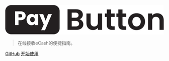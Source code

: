 <!-- _coverpage.md -->

![logo](_media/pbLogoNoBorder.png)

> 在线接收eCash的便捷指南。

[GitHub](https://github.com/paybutton/paybutton/)
[开始使用](#什么是PayButton)

